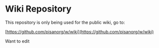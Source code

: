# Wiki Repository

This repository is only being used for the public wiki, go to:

[https://github.com/pisanorg/w/wiki](https://github.com/pisanorg/w/wiki)

Want to edit
